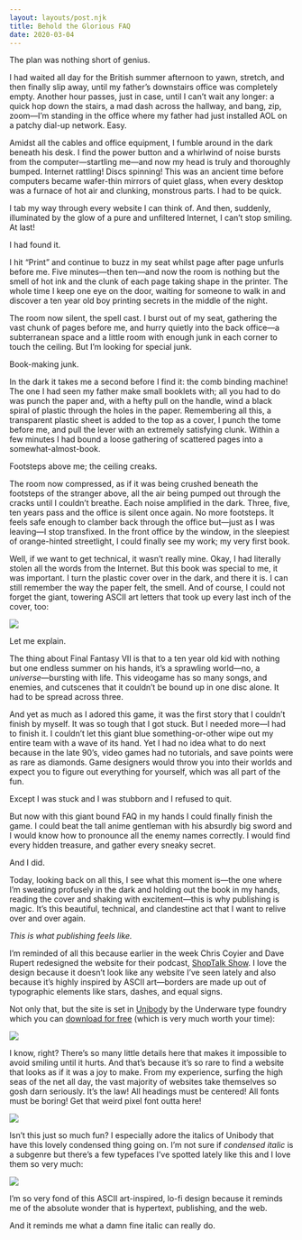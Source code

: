 ```yaml
---
layout: layouts/post.njk
title: Behold the Glorious FAQ
date: 2020-03-04
---
```


The plan was nothing short of genius.

I had waited all day for the British summer afternoon to yawn, stretch, and then finally slip away, until my father’s downstairs office was completely empty. Another hour passes, just in case, until I can’t wait any longer: a quick hop down the stairs, a mad dash across the hallway, and bang, zip, zoom—I’m standing in the office where my father had just installed AOL on a patchy dial-up network. Easy.

Amidst all the cables and office equipment, I fumble around in the dark beneath his desk. I find the power button and a whirlwind of noise bursts from the computer—startling me—and now my head is truly and thoroughly bumped. Internet rattling! Discs spinning! This was an ancient time before computers became wafer-thin mirrors of quiet glass, when every desktop was a furnace of hot air and clunking, monstrous parts. I had to be quick.

I tab my way through every website I can think of. And then, suddenly, illuminated by the glow of a pure and unfiltered Internet, I can’t stop smiling. At last!

I had found it.

I hit “Print” and continue to buzz in my seat whilst page after page unfurls before me. Five minutes—then ten—and now the room is nothing but the smell of hot ink and the clunk of each page taking shape in the printer. The whole time I keep one eye on the door, waiting for someone to walk in and discover a ten year old boy printing secrets in the middle of the night.

The room now silent, the spell cast. I burst out of my seat, gathering the vast chunk of pages before me, and hurry quietly into the back office—a subterranean space and a little room with enough junk in each corner to touch the ceiling. But I’m looking for special junk.

Book-making junk.

In the dark it takes me a second before I find it: the comb binding machine! The one I had seen my father make small booklets with; all you had to do was punch the paper and, with a hefty pull on the handle, wind a black spiral of plastic through the holes in the paper. Remembering all this, a transparent plastic sheet is added to the top as a cover, I punch the tome before me, and pull the lever with an extremely satisfying clunk. Within a few minutes I had bound a loose gathering of scattered pages into a somewhat-almost-book.

Footsteps above me; the ceiling creaks.

The room now compressed, as if it was being crushed beneath the footsteps of the stranger above, all the air being pumped out through the cracks until I couldn’t breathe. Each noise amplified in the dark. Three, five, ten years pass and the office is silent once again. No more footsteps. It feels safe enough to clamber back through the office but—just as I was leaving—I stop transfixed. In the front office by the window, in the sleepiest of orange-hinted streetlight, I could finally see my work; my very first book.

Well, if we want to get technical, it wasn’t really mine. Okay, I had literally stolen all the words from the Internet. But this book was special to me, it was important. I turn the plastic cover over in the dark, and there it is. I can still remember the way the paper felt, the smell. And of course, I could not forget the giant, towering ASCII art letters that took up every last inch of the cover, too:

![](https://buttondown.s3.us-west-2.amazonaws.com/images/fe9a8783-18ea-46c5-a6f1-d70b98836088.png)

Let me explain.

The thing about Final Fantasy VII is that to a ten year old kid with nothing but one endless summer on his hands, it’s a sprawling world—no, a _universe_—bursting with life. This videogame has so many songs, and enemies, and cutscenes that it couldn’t be bound up in one disc alone. It had to be spread across three.

And yet as much as I adored this game, it was the first story that I couldn’t finish by myself. It was so tough that I got stuck. But I needed more—I had to finish it. I couldn’t let this giant blue something-or-other wipe out my entire team with a wave of its hand. Yet I had no idea what to do next because in the late 90’s, video games had no tutorials, and save points were as rare as diamonds. Game designers would throw you into their worlds and expect you to figure out everything for yourself, which was all part of the fun.

Except I was stuck and I was stubborn and I refused to quit.

But now with this giant bound FAQ in my hands I could finally finish the game. I could beat the tall anime gentleman with his absurdly big sword and I would know how to pronounce all the enemy names correctly. I would find every hidden treasure, and gather every sneaky secret.

And I did.

Today, looking back on all this, I see what this moment is—the one where I’m sweating profusely in the dark and holding out the book in my hands, reading the cover and shaking with excitement—this is why publishing is magic. It’s this beautiful, technical, and clandestine act that I want to relive over and over again.

_This is what publishing feels like._

I’m reminded of all this because earlier in the week Chris Coyier and Dave Rupert redesigned the website for their podcast, [ShopTalk Show](https://shoptalkshow.com). I love the design because it doesn’t look like any website I’ve seen lately and also because it’s highly inspired by ASCII art—borders are made up out of typographic elements like stars, dashes, and equal signs.

Not only that, but the site is set in [Unibody](https://underware.nl/fonts/unibody/) by the Underware type foundry which you can [download for free](https://underware.nl/fonts/unibody/download/) (which is very much worth your time):

![](https://buttondown.s3.us-west-2.amazonaws.com/images/dd6ae0a0-3b69-4c23-a21b-198c3d3237da.jpg)

I know, right? There’s so many little details here that makes it impossible to avoid smiling until it hurts. And that’s because it’s so rare to find a website that looks as if it was a joy to make. From my experience, surfing the high seas of the net all day, the vast majority of websites take themselves so gosh darn seriously. It’s the law! All headings must be centered! All fonts must be boring! Get that weird pixel font outta here!

![](https://buttondown.s3.us-west-2.amazonaws.com/images/965ed520-b7c3-47bf-9cd3-5bcaff1fa451.jpg)

Isn’t this just so much fun? I especially adore the italics of Unibody that have this lovely condensed thing going on. I’m not sure if _condensed italic_ is a subgenre but there’s a few typefaces I’ve spotted lately like this and I love them so very much:

![](https://buttondown.s3.us-west-2.amazonaws.com/images/2a4f2d54-9d9d-4e91-bdf5-da582604122c.png)

I’m so very fond of this ASCII art-inspired, lo-fi design because it reminds me of the absolute wonder that is hypertext, publishing, and the web.

And it reminds me what a damn fine italic can really do.
